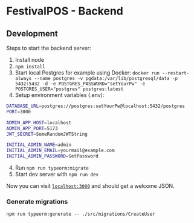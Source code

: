 # FestivalPOS - Backend

## Development

Steps to start the backend server:

1. Install node
2. `npm install`
3. Start local Postgres for example using Docker:
   `docker run --restart-always --name postgres -v pgdata:/var/lib/postgresql/data -p 5432:5432 -d -e POSTGRES_PASSWORD="setYourPw" -e POSTGRES_USER="postgres" postgres:latest`
4. Setup environment variables (.env):

```bash
DATABASE_URL=postgres://postgres:setYourPw@localhost:5432/postgres
PORT=3000

ADMIN_APP_HOST=localhost
ADMIN_APP_PORT=5173
JWT_SECRET=SomeRandomJWTString

INITIAL_ADMIN_NAME=admin
INITIAL_ADMIN_EMAIL=yourmail@example.com
INITIAL_ADMIN_PASSWORD=SetPassword
```

4. Run `npm run typeorm:migrate`
5. Start dev server with `npm run dev`

Now you can visit [`localhost:3000`](http://localhost:3000) and should get a welcome JSON.

### Generate migrations

`npm run typeorm:generate -- ./src/migrations/CreateUser`

